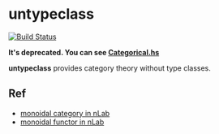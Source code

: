 # untypeclass
[![Build Status](https://travis-ci.org/Hexirp/untypeclass.svg?branch=master)](https://travis-ci.org/Hexirp/untypeclass)

**It's deprecated. You can see [Categorical.hs](https://github.com/Hexirp/progra-gist/blob/master/Categorical.hs)**

**untypeclass** provides category theory without type classes.

## Ref
* [monoidal category in nLab](https://ncatlab.org/nlab/show/monoidal+category)
* [monoidal functor in nLab](https://ncatlab.org/nlab/show/monoidal+functor)
